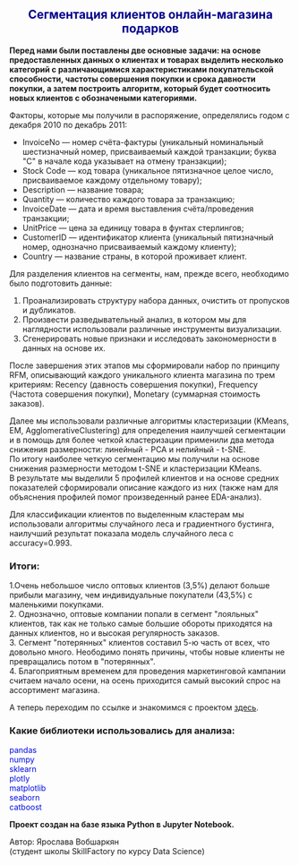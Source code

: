 ## <center><font color='darkblue'> Сегментация клиентов онлайн-магазина подарков </font></center>

**Перед нами были поставлены две основные задачи: на основе предоставленных данных о клиентах и товарах выделить несколько категорий с различающимися характеристиками покупательской способности, частоты совершения покупки и срока давности покупки, а затем построить алгоритм, который будет соотносить новых клиентов с обозначеными категориями.**

Факторы, которые мы получили в распоряжение, определялись годом с декабря 2010 по декабрь 2011:
* InvoiceNo — номер счёта-фактуры (уникальный номинальный шестизначный номер, присваиваемый каждой транзакции; буква "C" в начале кода указывает на отмену транзакции);
* Stock Code — код товара (уникальное пятизначное целое число, присваиваемое каждому отдельному товару);
* Description — название товара;
* Quantity — количество каждого товара за транзакцию; 
* InvoiceDate — дата и время выставления счёта/проведения транзакции;
* UnitPrice — цена за единицу товара в фунтах стерлингов;
* CustomerID — идентификатор клиента (уникальный пятизначный номер, однозначно присваиваемый каждому клиенту);
* Country — название страны, в которой проживает клиент.

Для разделения клиентов на сегменты, нам, прежде всего, необходимо было подготовить данные:
1. Проанализировать структуру набора данных, очистить от пропусков и дубликатов.
2. Произвести разведывательный анализ, в котором мы для наглядности использовали различные инструменты визуализации.
3. Сгенерировать новые признаки и исследовать закономерности в данных на основе их.

После завершения этих этапов мы сформировали набор по принципу RFM, описывающий каждого уникального клиента магазина по трем критериям: Recency (давность совершения покупки), Frequency (Частота совершения покупки), Monetary (суммарная стоимость заказов).

Далее мы использовали различные алгоритмы кластеризации (KMeans, EM, AgglomerativeClustering) для определения наилучшей сегментации и в помощь для более четкой кластеризации применили два метода снижения размерности: линейный - PCA и нелийный - t-SNE.\
По итогу наиболее четкую сегментацию мы получили на основе снижения размерности методом t-SNE и кластеризации KMeans.\
В результате мы выделили 5 профилей клиентов и на основе средних показателей сформировали описание каждого из них (также нам для объяснения профилей помог произведенный ранее EDA-анализ).

Для классификации клиентов по выделенным кластерам мы использовали алгоритмы случайного леса и градиентного бустинга, наилучший результат показала модель случайного леса с accuracy=0.993.

### Итоги:
1.Очень небольшое число оптовых клиентов (3,5%) делают больше прибыли магазину, чем индивидуальные покупатели (43,5%) с маленькими покупками.\
2. Однозначно, оптовые компании попали в сегмент "лояльных" клиентов, так как не только самые большие обороты приходятся на данных клиентов, но и высокая регулярность заказов.\
3. Сегмент "потерянных" клиентов составил 5-ю часть от всех, что довольно много. Неободимо понять причины, чтобы новые клиенты не превращались потом в "потерянных".\
4. Благоприятным временем для проведения маркетинговой кампании считаем начало осени, на осень приходится самый высокий спрос на ассортимент магазина.

А теперь переходим по ссылке и знакомимся с проектом [здесь](https://github.com/YaroslavaVob/DataScience/blob/main/ML_Project_6_Clients%20Segmentation/Project-6.ipynb).


### Какие библиотеки использовались для анализа:
<font color = 'springblue'>pandas</font>\
<font color = 'springblue'>numpy</font>\
<font color = 'springblue'>sklearn</font>\
<font color = 'springblue'>plotly</font>\
<font color = 'springblue'>matplotlib</font>\
<font color = 'springblue'>seaborn</font>\
<font color = 'springblue'>catboost</font>




**Проект создан на базе языка Python в Jupyter Notebook.**

Автор: Ярослава Вобшаркян\
(студент школы SkillFactory по курсу Data Science)

